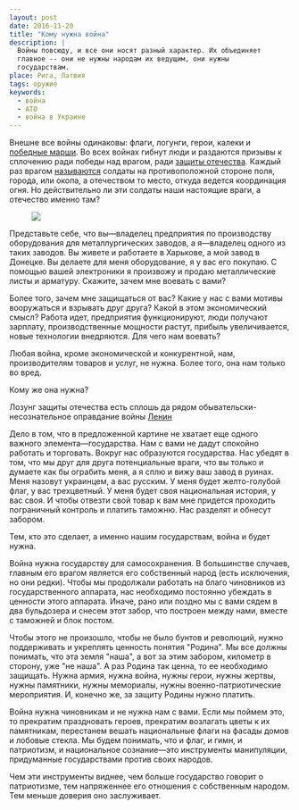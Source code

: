 ```yaml
---
layout: post
date: 2016-11-20
title: "Кому нужна война"
description: |
  Войны повсюду, и все они носят разный характер. Их объединяет
  главное -- они не нужны народам их ведущим, они нужны
  государствам.
place: Рига, Латвия
tags: оружие
keywords:
  - война
  - АТО
  - война в Украине
---
```


Внешне все войны одинаковы: флаги, логунги, герои, калеки и
[победные марши](http://kremlin.ru/events/president/news/51888).
Во всех войнах гибнут люди и раздаются призывы к сплочению ради победы над
врагом, ради
[защиты отечества](http://www.unian.net/politics/954789-poroshenko-ukraina-doljna-gotovitsya-k-jizni-v-usloviyah-postoyannoy-vneshney-agressii.html).
Каждый раз врагом [называются](http://www.bbc.com/russian/news-37172798) солдаты
на противоположной стороне поля, города, или окопа, а отечеством то место,
откуда ведется координация огня. Но действительно ли эти солдаты
наши настоящие враги, а отечество именно там?

<!--more-->

<figure><a href="http://www.unian.net/politics/954789-poroshenko-ukraina-doljna-gotovitsya-k-jizni-v-usloviyah-postoyannoy-vneshney-agressii.html">
<img src="http://images.unian.net/photos/2014_08/1408868035-6697.jpg"/>
</a></figure>

Представьте себе, что вы&mdash;владелец предприятия по производству оборудования
для металлургических заводов, а я&mdash;владелец одного из таких заводов. Вы живете
и работаете в Харькове, а мой завод в Донецке. Вы делаете для меня оборудование,
я у вас его покупаю. С помощью вашей электроники я произвожу и продаю
металлические листы и арматуру. Скажите, зачем мне воевать с вами?

Более того, зачем мне защищаться от вас? Какие у нас с вами мотивы вооружаться
и взрывать друг друга? Какой в этом экономический смысл? Работа идет, предприятия
функционируют, люди получают зарплату, производственные мощности растут,
прибыль увеличивается, новые технологии внедряются. Для чего нам воевать?

Любая война, кроме экономической и конкурентной, нам,
производителям товаров и услуг, не нужна. Более того, она нам только во вред.

Кому же она нужна?

<aside class="quote">
Лозунг защиты отечества есть сплошь да рядом обыва­тельски-несознательное оправдание войны
<span><a href="http://leninism.su/works/69-tom-30/1988-o-karikature-na-marksizm-i-ob-limperialisticheskom-ekonomizmer.html">Ленин</a></span>
</aside>

Дело в том, что в предложенной картине не хватает еще одного важного
элемента&mdash;государства. Нам с вами не дадут спокойно работать и торговать. Вокруг
нас образуются государства. Нас убедят в том, что мы друг для друга потенциальные
враги, что вы только и думаете как бы ограбить меня, а я сплю и вижу ваш завод
в руинах. Меня назовут украинцем, а вас русским. У меня будет желто-голубой
флаг, у вас трехцветный. У меня будет своя национальная история, у вас своя.
И чтобы отвезти свой товар к вам мне придется проходить пограничный контроль
и платить таможню. Нас разделят и обнесут забором.

Тем, кто это сделает, а именно нашим государствам, война и будет нужна.

Война нужна государству для самосохранения. В большинстве случаев,
главным его врагом является его собственный народ (есть исключения,
но они редки). Чтобы мы продолжали работать на благо чиновников из
государственного аппарата, нас необходимо постоянно убеждать в ценности этого
аппарата. Иначе, рано или поздно мы с вами сядем в два бульдозера и снесем
этот забор, что построен между нами, вместе с таможней и блок постом.

Чтобы этого не произошло, чтобы не было бунтов и революций, нужно поддерживать
и укреплять ценность понятия "Родина". Мы все должны понимать, что эта земля
"наша", а вот за этим забором, километр в сторону, уже "не наша". А раз
Родина так ценна, то ее необходимо защищать. Нужна армия, нужна война, нужны
герои, нужны жертвы, нужны памятники, нужны мемориалы, нужны
военно-патриотические мероприятия. И, конечно же, за защиту Родины нужно платить.

Война нужна чиновникам и не нужна нам с вами. Если мы поймем это, то прекратим
праздновать героев, прекратим возлагать цветы к их памятникам, перестанем
вешать национальные флаги на фасады домов и лобовые стекла. Мы будем понимать, что и
флаг, и гимн, и патриотизм, и национальное сознание&mdash;это инструменты
манипуляции, придуманные государствами против своих народов.

Чем эти инструменты виднее, чем больше государство говорит о патриотизме, тем
напряженнее его отношения с собственным народом. Тем меньше доверия оно
заслуживает.

